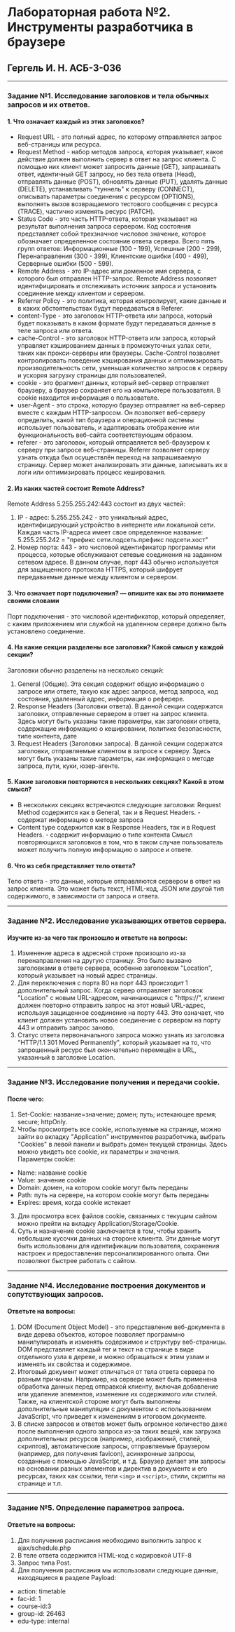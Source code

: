 # Лабораторная работа №2. Инструменты разработчика в браузере
## Гергель И. Н. АСБ-3-036

--------------------------------

### Задание №1. Исследование заголовков и тела обычных запросов и их ответов.

#### 1. Что означает каждый из этих заголовков?

 - Request URL - это полный адрес, по которому отправляется запрос веб-страницы или ресурса.
 - Request Method - набор методов запроса, которая указывает, какое действие должен выполнить сервер в ответ на запрос клиента. С помощью них клиент может запросить данные (GET), запрашивать ответ, идентичный GET запросу, но без тела ответа (Head), отправлять данные (POST), обновлять данные (PUT), удалять данные (DELETE), устанавливать "туннель" к серверу (CONNECT), описывать параметры соединения с ресурсом (OPTIONS), выполнять вызов возвращаемого тестового сообщения с ресурса (TRACE), частично изменять ресурс (PATCH).
 - Status Code -  это часть HTTP-ответа, которая указывает на результат выполнения запроса сервером. Код состояния представляет собой трехзначное числовое значение, которое обозначает определенное состояние ответа сервера. Всего пять групп ответов: Информационные (100 - 199), Успешные (200 - 299), Перенаправления (300 - 399), Клиентские ошибки (400 - 499), Серверные ошибки (500 - 599).
 - Remote Address - это IP-адрес или доменное имя сервера, с которого был отправлен HTTP-запрос. Remote Address позволяет идентифицировать и отслеживать источник запроса и установить соединение между клиентом и сервером.
 - Referrer Policy - это политика, которая контролирует, какие данные и в каких обстоятельствах будут передаваться в Referer.
 - content-Type - это заголовок HTTP-ответа или запроса, который будет показывать в каком формате будут передаваться данные в теле запроса или ответа.
 - cache-Control - это заголовок HTTP-ответа или запроса, который управляет кэшированием данных в промежуточных узлах сети, таких как прокси-серверы или браузеры. Cache-Control позволяет контролировать поведение кэширования данных и оптимизировать производительность сети, уменьшая количество запросов к серверу и ускоряя загрузку страницы для пользователей.
 - cookie - это фрагмент данных, который веб-сервер отправляет браузеру, а браузер сохраняет его на компьютере пользователя. В cookie находится информация о пользователе.
 - user-Agent - это строка, которую браузер отправляет на веб-сервер вместе с каждым HTTP-запросом. Он позволяет веб-серверу определить, какой тип браузера и операционной системы использует пользователь, и адаптировать отображение или функциональность веб-сайта соответствующим образом.
 - referer - это заголовок, который отправляется веб-браузером к серверу при запросе веб-страницы. Referer позволяет серверу узнать откуда был осуществлён переход на запрашиваемую страницу. Сервер может анализировать эти данные, записывать их в логи или оптимизировать процесс кеширования.

#### 2. Из каких частей состоит Remote Address?

Remote Address 5.255.255.242:443 состоит из двух частей:
1. IP - адрес: 5.255.255.242 - это уникальный адрес, идентифицирующий устройство в интернете или локальной сети. Каждая часть IP-адреса имеет свое определенное название: 5.255.255.242 = "префикс сети.подсеть.префикс подсети.хост"
2. Номер порта: 443 - это числовой идентификатор программы или процесса, которые обслуживают сетевые соединения на заданном сетевом адресе. В данном случае, порт 443 обычно используется для защищенного протокола HTTPS, который шифрует передаваемые данные между клиентом и сервером.

#### 3. Что означает порт подключения? — опишите как вы это понимаете своими словами

Порт подключения - это числовой идентификатор, который определяет, с каким приложением или службой на удаленном сервере должно быть установлено соединение.

#### 4. На какие секции разделены все заголовки? Какой смысл у каждой секции?

Заголовки обычно разделены на несколько секций:

1. General (Общие). Эта секция содержит общую информацию о запросе или ответе, такую как адрес запроса, метод запроса, код состояния, удаленный адрес, информация о реферере.
2. Response Headers (Заголовки ответа). В данной секции содержатся заголовки, отправленные сервером в ответ на запрос клиента. Здесь могут быть указаны такие параметры, как заголовки ответа, содержащие информацию о кешировании, политике безопасности, типе контента, дате
3. Request Headers (Заголовки запроса). В данной секции содержатся заголовки, отправляемые клиентом в запросе к серверу. Здесь могут быть указаны такие параметры, как информация о методе запроса, пути, куки, юзер-агенте.

#### 5. Какие заголовки повторяются в нескольких секциях? Какой в этом смысл? 

- В нескольких секциях встречаются следующие заголовки: Request Method содержится как в General, так и в Request Headers. - содержат информацию о методе запроса
- Content type содержится как в Response Headers, так и в Request Headers. - содержит информацию о типе контента
Смысл повторяющихся заголовков в том, что в таком случае пользователь может получить полную информацию о запросе и ответе.

#### 6. Что из себя представляет тело ответа?

Тело ответа - это данные, которые отправляются сервером в ответ на запрос клиента. Это может быть текст, HTML-код, JSON или другой тип содержимого, в зависимости от запроса и ответа.

------------

### Задание №2. Исследование указывающих ответов сервера.

#### Изучите из-за чего так произошло и ответьте на вопросы:
1. Изменение адреса в адресной строке произошло из-за перенаправления на другую страницу. Это было вызвано заголовками в ответе сервера, особенно заголовком "Location", который указывает на новый адрес страницы.
2. Для переключения с порта 80 на порт 443 происходит 1 дополнительный запрос. Когда сервер отправляет заголовок "Location" с новым URL-адресом, начинающимся с "https://", клиент должен повторно отправить запрос на этот новый URL-адрес, используя защищенное соединение на порту 443. Это означает, что клиент должен установить новое соединение с сервером на порту 443 и отправить запрос заново.
3. Статус ответа первоначального запроса можно узнать из заголовка "HTTP/1.1 301 Moved Permanently", который указывает на то, что запрошенный ресурс был окончательно перемещён в URL, указанный в заголовке Location.

------------

### Задание №3. Исследование получения и передачи cookie.

#### После чего:
1. Set-Cookie: название=значение; домен; путь; истекающее время; secure; httpOnly.
2. Чтобы просмотреть все cookie, используемые на странице, можно зайти во вкладку "Application" инструментов разработчика, выбрать "Cookies" в левой панели и выбрать домен текущей страницы. Здесь можно увидеть все cookie, их параметры и значения.  
Параметры cookie:
- Name: название cookie
- Value: значение cookie
- Domain: домен, на котором cookie могут быть переданы
- Path: путь на сервере, на котором cookie могут быть переданы
- Expires: время, когда cookie истекает
3. Для просмотра всех файлов cookie, связанных с текущим сайтом можно прейти на вкладку Application/Storage/Cookie.
4. Суть и назначение cookie заключается в том, чтобы хранить небольшие кусочки данных на стороне клиента. Эти данные могут быть использованы для идентификации пользователя, сохранения настроек и предоставления персонализированного опыта. Они позволяют быстрее работать с сайтом.

------------

### Задание №4. Исследование построения документов и сопутствующих запросов.

#### Ответьте на вопросы:
1. DOM (Document Object Model) - это представление веб-документа в виде дерева объектов, которое позволяет программно манипулировать и изменять содержимое и структуру веб-страницы. DOM представляет каждый тег и текст на странице в виде отдельного узла в дереве, и можно обращаться к этим узлам и изменять их свойства и содержимое.
2. Итоговый документ может отличаться от тела ответа сервера по разным причинам. Например, на сервере может быть применена обработка данных перед отправкой клиенту, включая добавление или удаление элементов, изменение их содержимого или стилей. Также, на клиентской стороне могут быть выполнены дополнительные манипуляции с документом с использованием JavaScript, что приведет к изменениям в итоговом документе.
3. В списке запросов и ответов может быть огромное количество даже после выполнения одного запроса из-за таких вещей, как загрузка дополнительных ресурсов (например, изображений, стилей, скриптов), автоматические запросы, отправляемые браузером (например, для получения favicon), асинхронные запросы, созданные с помощью JavaScript, и т.д. Браузер делает эти запросы на основании разных элементов и директив в документе и его ресурсах, таких как ссылки, теги `<img>` и `<script>`, стили, скрипты на странице и т.п.

------------

### Задание №5. Определение параметров запроса.

#### Ответьте на вопросы:
1. Для получения расписания необходимо выполнить запрос к ajax/schedule.php
2. В теле ответа содержится HTML-код с кодировкой UTF-8
3. Запрос типа Post.
4. Для получения расписания мы использовали следующие данные, находящиеся в разделе Payload: 
- action: timetable
- fac-id: 1
- course-id:3
- group-id: 26463
- edu-type: internal